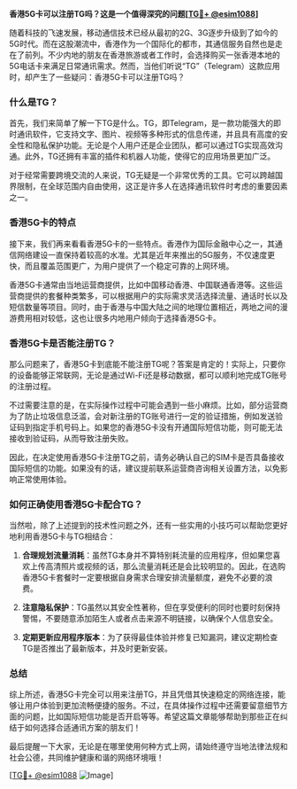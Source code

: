 **香港5G卡可以注册TG吗？这是一个值得深究的问题[[TG💪+ @esim1088](https://t.me/s/esim1088)]**

随着科技的飞速发展，移动通信技术已经从最初的2G、3G逐步升级到了如今的5G时代。而在这股潮流中，香港作为一个国际化的都市，其通信服务自然也是走在了前列。不少内地的朋友在香港旅游或者工作时，会选择购买一张香港本地的5G电话卡来满足日常通讯需求。然而，当他们听说“TG”（Telegram）这款应用时，却产生了一些疑问：香港5G卡可以注册TG吗？

### 什么是TG？

首先，我们来简单了解一下TG是什么。TG，即Telegram，是一款功能强大的即时通讯软件，它支持文字、图片、视频等多种形式的信息传递，并且具有高度的安全性和隐私保护功能。无论是个人用户还是企业团队，都可以通过TG实现高效沟通。此外，TG还拥有丰富的插件和机器人功能，使得它的应用场景更加广泛。

对于经常需要跨境交流的人来说，TG无疑是一个非常优秀的工具。它可以跨越国界限制，在全球范围内自由使用，这正是许多人在选择通讯软件时考虑的重要因素之一。

### 香港5G卡的特点

接下来，我们再来看看香港5G卡的一些特点。香港作为国际金融中心之一，其通信网络建设一直保持着较高的水准。尤其是近年来推出的5G服务，不仅速度更快，而且覆盖范围更广，为用户提供了一个稳定可靠的上网环境。

香港5G卡通常由当地运营商提供，比如中国移动香港、中国联通香港等。这些运营商提供的套餐种类繁多，可以根据用户的实际需求灵活选择流量、通话时长以及短信数量等项目。同时，由于香港与中国大陆之间的地理位置相近，两地之间的漫游费用相对较低，这也让很多内地用户倾向于选择香港5G卡。

### 香港5G卡是否能注册TG？

那么问题来了，香港5G卡到底能不能注册TG呢？答案是肯定的！实际上，只要你的设备能够正常联网，无论是通过Wi-Fi还是移动数据，都可以顺利地完成TG账号的注册过程。

不过需要注意的是，在实际操作过程中可能会遇到一些小麻烦。比如，部分运营商为了防止垃圾信息泛滥，会对新注册的TG账号进行一定的验证措施，例如发送验证码到指定手机号码上。如果您的香港5G卡没有开通国际短信功能，则可能无法接收到验证码，从而导致注册失败。

因此，在决定使用香港5G卡注册TG之前，请务必确认自己的SIM卡是否具备接收国际短信的功能。如果没有的话，建议提前联系运营商咨询相关设置方法，以免影响正常使用体验。

### 如何正确使用香港5G卡配合TG？

当然啦，除了上述提到的技术性问题之外，还有一些实用的小技巧可以帮助您更好地利用香港5G卡与TG相结合：

1. **合理规划流量消耗**：虽然TG本身并不算特别耗流量的应用程序，但如果您喜欢上传高清照片或视频的话，那么流量消耗还是会比较明显的。因此，在选购香港5G卡套餐时一定要根据自身需求合理安排流量额度，避免不必要的浪费。
   
2. **注意隐私保护**：TG虽然以其安全性著称，但在享受便利的同时也要时刻保持警惕，不要随意添加陌生人或者点击来源不明链接，以确保个人信息安全。
   
3. **定期更新应用程序版本**：为了获得最佳体验并修复已知漏洞，建议定期检查TG是否推出了最新版本，并及时更新安装。

### 总结

综上所述，香港5G卡完全可以用来注册TG，并且凭借其快速稳定的网络连接，能够让用户体验到更加流畅便捷的服务。不过，在具体操作过程中还需要留意细节方面的问题，比如国际短信功能是否开启等等。希望这篇文章能够帮助到那些正在纠结于如何选择合适通讯方案的朋友们！

最后提醒一下大家，无论是在哪里使用何种方式上网，请始终遵守当地法律法规和社会公德，共同维护健康和谐的网络环境哦！

[[TG💪+ @esim1088](https://t.me/s/esim1088) ![Image](https://i.postimg.cc/4NQfJmqS/Snipaste-2025-05-13-00-14-12.png)]